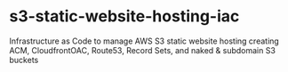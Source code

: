 # s3-static-website-hosting-iac
Infrastructure as Code to manage AWS S3 static website hosting creating ACM, CloudfrontOAC, Route53, Record Sets, and naked &amp; subdomain S3 buckets
